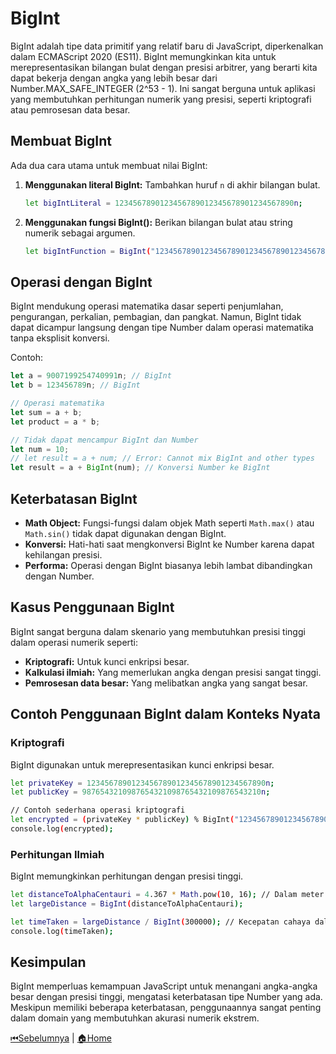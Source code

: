 # BigInt

BigInt adalah tipe data primitif yang relatif baru di JavaScript, diperkenalkan dalam ECMAScript 2020 (ES11). BigInt memungkinkan kita untuk merepresentasikan bilangan bulat dengan presisi arbitrer, yang berarti kita dapat bekerja dengan angka yang lebih besar dari Number.MAX_SAFE_INTEGER (2^53 - 1). Ini sangat berguna untuk aplikasi yang membutuhkan perhitungan numerik yang presisi, seperti kriptografi atau pemrosesan data besar.

## Membuat BigInt

Ada dua cara utama untuk membuat nilai BigInt:

1. **Menggunakan literal BigInt:** Tambahkan huruf `n` di akhir bilangan bulat.

   ```bash
   let bigIntLiteral = 1234567890123456789012345678901234567890n;
   ```

2. **Menggunakan fungsi BigInt():** Berikan bilangan bulat atau string numerik sebagai argumen.
   ```bash
   let bigIntFunction = BigInt("1234567890123456789012345678901234567890");
   ```

## Operasi dengan BigInt

BigInt mendukung operasi matematika dasar seperti penjumlahan, pengurangan, perkalian, pembagian, dan pangkat. Namun, BigInt tidak dapat dicampur langsung dengan tipe Number dalam operasi matematika tanpa eksplisit konversi.

Contoh:

```javascript
let a = 9007199254740991n; // BigInt
let b = 123456789n; // BigInt

// Operasi matematika
let sum = a + b;
let product = a * b;

// Tidak dapat mencampur BigInt dan Number
let num = 10;
// let result = a + num; // Error: Cannot mix BigInt and other types
let result = a + BigInt(num); // Konversi Number ke BigInt
```

## Keterbatasan BigInt

- **Math Object:** Fungsi-fungsi dalam objek Math seperti `Math.max()` atau `Math.sin()` tidak dapat digunakan dengan BigInt.
- **Konversi:** Hati-hati saat mengkonversi BigInt ke Number karena dapat kehilangan presisi.
- **Performa:** Operasi dengan BigInt biasanya lebih lambat dibandingkan dengan Number.

## Kasus Penggunaan BigInt

BigInt sangat berguna dalam skenario yang membutuhkan presisi tinggi dalam operasi numerik seperti:

- **Kriptografi:** Untuk kunci enkripsi besar.
- **Kalkulasi ilmiah:** Yang memerlukan angka dengan presisi sangat tinggi.
- **Pemrosesan data besar:** Yang melibatkan angka yang sangat besar.

## Contoh Penggunaan BigInt dalam Konteks Nyata

### Kriptografi

BigInt digunakan untuk merepresentasikan kunci enkripsi besar.

```bash
let privateKey = 1234567890123456789012345678901234567890n;
let publicKey = 9876543210987654321098765432109876543210n;

// Contoh sederhana operasi kriptografi
let encrypted = (privateKey * publicKey) % BigInt("12345678901234567890123456789012345678901234567890123456789012345678901234567890");
console.log(encrypted);
```

### Perhitungan Ilmiah

BigInt memungkinkan perhitungan dengan presisi tinggi.

```bash
let distanceToAlphaCentauri = 4.367 * Math.pow(10, 16); // Dalam meter
let largeDistance = BigInt(distanceToAlphaCentauri);

let timeTaken = largeDistance / BigInt(300000); // Kecepatan cahaya dalam meter per detik
console.log(timeTaken);
```

## Kesimpulan

BigInt memperluas kemampuan JavaScript untuk menangani angka-angka besar dengan presisi tinggi, mengatasi keterbatasan tipe Number yang ada. Meskipun memiliki beberapa keterbatasan, penggunaannya sangat penting dalam domain yang membutuhkan akurasi numerik ekstrem.

[⏮Sebelumnya](../symbol/README.md) | [🏠Home](../README.md)
